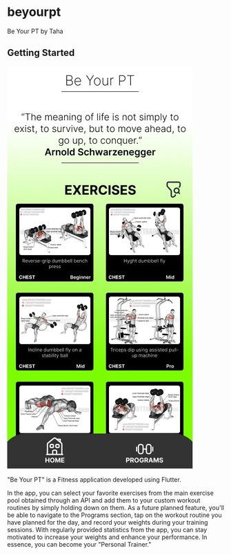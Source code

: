 # beyourpt

Be Your PT by Taha

## Getting Started

![examplephoto.jpeg](lib%2Fassets%2Fexamplephoto.jpeg)

"Be Your PT" is a Fitness application developed using Flutter.

In the app, you can select your favorite exercises from the main exercise pool obtained through an API and add them to your custom workout routines by simply holding down on them. As a future planned feature, you'll be able to navigate to the Programs section, tap on the workout routine you have planned for the day, and record your weights during your training sessions. With regularly provided statistics from the app, you can stay motivated to increase your weights and enhance your performance. In essence, you can become your "Personal Trainer."
